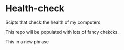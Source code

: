 # Health-check
Scipts that check the health of my computers

This repo will be populated with lots of fancy chekcks.

This in a new phrase
